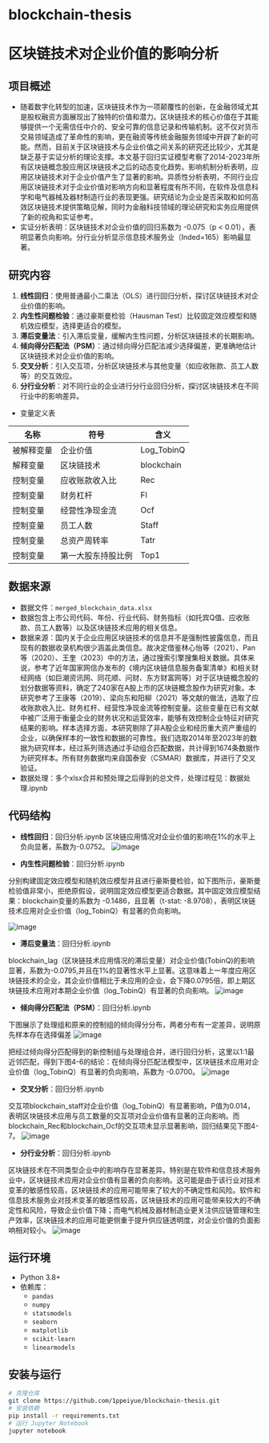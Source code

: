 # blockchain-thesis
# 区块链技术对企业价值的影响分析

## 项目概述
- 随着数字化转型的加速，区块链技术作为一项颠覆性的创新，在金融领域尤其是股权融资方面展现出了独特的价值和潜力。区块链技术的核心价值在于其能够提供一个无需信任中介的、安全可靠的信息记录和传输机制。这不仅对货币交易领域造成了革命性的影响，更在融资等传统金融服务领域中开辟了新的可能。然而，目前关于区块链技术与企业价值之间关系的研究还比较少，尤其是缺乏基于实证分析的理论支撑。本文基于回归实证模型考察了2014-2023年所有区块链概念股应用区块链技术之后的动态变化趋势。影响机制分析表明，应用区块链技术对于企业价值产生了显著的影响。异质性分析表明，不同行业应用区块链技术对于企业价值对影响方向和显著程度有所不同，在软件及信息科学和电气器械及器材制造行业的表现更强。研究结论为企业是否采取和如何高效区块链技术提供策略见解，同时为金融科技领域的理论研究和实务应用提供了新的视角和实证参考。
- 实证分析表明：区块链技术对企业价值的回归系数为 -0.075（p < 0.01），表明显著负向影响。分行业分析显示信息技术服务业（Inded=165）影响最显著。

## 研究内容
1. **线性回归**：使用普通最小二乘法（OLS）进行回归分析，探讨区块链技术对企业价值的影响。
2. **内生性问题检验**：通过豪斯曼检验（Hausman Test）比较固定效应模型和随机效应模型，选择更适合的模型。
3. **滞后变量法**：引入滞后变量，缓解内生性问题，分析区块链技术的长期影响。
4. **倾向得分匹配法（PSM）**：通过倾向得分匹配法减少选择偏差，更准确地估计区块链技术对企业价值的影响。
5. **交叉分析**：引入交互项，分析区块链技术与其他变量（如应收账款、员工人数等）的交互效应。
6. **分行业分析**：对不同行业的企业进行分行业回归分析，探讨区块链技术在不同行业中的影响差异。

- 变量定义表

| 名称 | 符号 | 含义 |
|---|---|---|
| 被解释变量 | 企业价值 | Log_TobinQ | 市场价值/账面价值的对数 |
| 解释变量 | 区块链技术 | blockchain | 企业应用区块链技术融资且当年及以后年份取 1，否则取 0 |
| 控制变量 | 应收账款收入比 | Rec | 应收账款/主营业务收入 |
| 控制变量 | 财务杠杆 | Fl | (净利润＋所得税费用＋财务费用)/(净利润＋所得税费用) |
| 控制变量 | 经营性净现金流 | Ocf | 经营性净现金流/总资产 |
| 控制变量 | 员工人数 | Staff | 取企业当年总员工人数的对数 |
| 控制变量 | 总资产周转率 | Tatr | 营业收入/总资产 |
| 控制变量 | 第一大股东持股比例 | Top1 | 第一大股东持股数占总股数比重 |

## 数据来源
- 数据文件：`merged_blockchain_data.xlsx`
- 数据包含上市公司代码、年份、行业代码、财务指标（如托宾Q值、应收账款、员工人数等）以及区块链技术应用的相关信息。
- 数据来源：国内关于企业应用区块链技术的信息并不是强制性披露信息，而且现有的数据收录机构很少涵盖此类信息。故决定借鉴林心怡等（2021）、Pan 等（2020）、王奎（2023）中的方法，通过搜索引擎搜集相关数据。具体来说，参考了近年国家网信办发布的《境内区块链信息服务备案清单》和相关财经网络（如巨潮资讯网、同花顺、问财、东方财富网等）对于区块链概念股的划分数据等资料，确定了240家在A股上市的区块链概念股作为研究对象。本研究参考了王康等（2019）、梁向东和阳柳（2021）等文献的做法，选取了应收账款收入比、财务杠杆、经营性净现金流等控制变量。这些变量在已有文献中被广泛用于衡量企业的财务状况和运营效率，能够有效控制企业特征对研究结果的影响。样本选择方面，本研究剔除了非A股企业和经历重大资产重组的企业，以确保样本的一致性和数据的可靠性。我们选取2014年至2023年的数据为研究样本，经过系列筛选通过手动组合匹配数据，共计得到1674条数据作为研究样本。所有财务数据均来自国泰安（CSMAR）数据库，并进行了交叉验证。
- 数据处理：多个xlsx合并和预处理之后得到的总文件，处理过程见：数据处理.ipynb

## 代码结构
- **线性回归**：回归分析.ipynb
区块链应用情况对企业价值的影响在1%的水平上负向显著，系数为-0.0752。
![image](https://github.com/user-attachments/assets/f3cb8962-3e4e-4503-a1e0-c4506391515b)

- **内生性问题检验**：回归分析.ipynb


分别构建固定效应模型和随机效应模型并且进行豪斯曼检验，如下图所示，豪斯曼检验值非常小，拒绝原假设，说明固定效应模型更适合数据。其中固定效应模型结果：blockchain变量的系数为 -0.1486，且显著（t-stat: -8.9708），表明区块链技术应用对企业价值（log_TobinQ）有显著的负向影响。

![image](https://github.com/user-attachments/assets/204a502b-d648-4936-b50e-7f8699439e49)

- **滞后变量法**：回归分析.ipynb

blockchain_lag（区块链技术应用情况的滞后变量）对企业价值(TobinQ)的影响显著，系数为-0.0795,并且在1%的显著性水平上显著。这意味着上一年度应用区块链技术的企业，其企业价值相比于未应用的企业，会下降0.0795倍，即上期区块链技术应用对本期企业价值（log_TobinQ）有显著的负向影响。
![image](https://github.com/user-attachments/assets/bd5e01d2-2148-456a-b88f-81b158bc690d)


- **倾向得分匹配法（PSM）**：回归分析.ipynb

下图展示了处理组和原来的控制组的倾向得分分布，两者分布有一定差异，说明原先样本存在选择偏差
  ![image](https://github.com/user-attachments/assets/aed84f4c-9004-44a6-bdaa-f4d193ae3048)

把经过倾向得分匹配得到的新控制组与处理组合并，进行回归分析，这里以1:1最近邻匹配，得到下图4-6的结论：在倾向得分匹配法模型中，区块链技术应用对企业价值（log_TobinQ）有显著的负向影响，系数为 -0.0700。
![image](https://github.com/user-attachments/assets/a93f4678-e847-4ed4-bfd5-9b3a334aecd0)


- **交叉分析**：回归分析.ipynb

交互项blockchain_staff对企业价值（log_TobinQ）有显著影响，P值为0.014，表明区块链技术应用与员工数量的交互项对企业价值有显著的正向影响。而blockchain_Rec和blockchain_Ocf的交互项未显示显著影响，回归结果见下图4-7。
![image](https://github.com/user-attachments/assets/9d1fd53d-c332-48b1-919a-cbdcd656888b)

  
- **分行业分析**：回归分析.ipynb

区块链技术在不同类型企业中的影响存在显著差异。特别是在软件和信息技术服务业中，区块链技术应用对企业价值有显著的负向影响。这可能是由于该行业对技术变革的敏感性较高，区块链技术的应用可能带来了较大的不确定性和风险。软件和信息技术服务业对技术变革的敏感性较高，区块链技术的应用可能带来较大的不确定性和风险，导致企业价值下降；而电气机械及器材制造业更关注供应链管理和生产效率，区块链技术的应用可能更侧重于提升供应链透明度，对企业价值的负面影响相对较小。
![image](https://github.com/user-attachments/assets/ee710d68-e404-4af0-9be7-7a2746c1419b)


## 运行环境
- Python 3.8+
- 依赖库：
  - `pandas`
  - `numpy`
  - `statsmodels`
  - `seaborn`
  - `matplotlib`
  - `scikit-learn`
  - `linearmodels`

 ## 安装与运行
```bash
# 克隆仓库
git clone https://github.com/1ppeiyue/blockchain-thesis.git
# 安装依赖
pip install -r requirements.txt
# 运行 Jupyter Notebook
jupyter notebook
